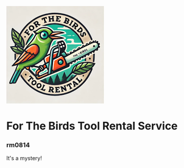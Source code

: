 ![For The Birds](docs/img/ForTheBirds-Small.png)
# For The Birds Tool Rental Service

### rm0814
It's a mystery!
